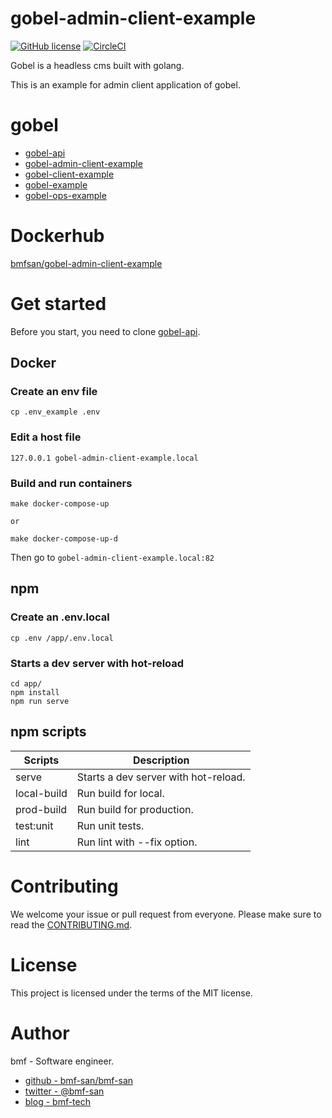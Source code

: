# gobel-admin-client-example
[![GitHub license](https://img.shields.io/github/license/bmf-san/gobel-admin-client-example)](https://github.com/bmf-san/gobel-admin-client-example/blob/master/LICENSE)
[![CircleCI](https://circleci.com/gh/bmf-san/gobel-admin-client-example.svg?style=svg)](https://circleci.com/gh/bmf-san/gobel-admin-client-example)

Gobel is a headless cms built with golang. 

This is an example for admin client application of gobel.

# gobel
- [gobel-api](https://github.com/bmf-san/gobel-api)
- [gobel-admin-client-example](https://github.com/bmf-san/gobel-admin-client-example)
- [gobel-client-example](https://github.com/bmf-san/gobel-client-example)
- [gobel-example](https://github.com/bmf-san/gobel-example)
- [gobel-ops-example](https://github.com/bmf-san/gobel-ops-example)

# Dockerhub
[bmfsan/gobel-admin-client-example](https://hub.docker.com/r/bmfsan/gobel-admin-client-example)

# Get started
Before you start, you need to clone [gobel-api](https://github.com/bmf-san/gobel-api).

## Docker
### Create an env file
```
cp .env_example .env
```

### Edit a host file
```
127.0.0.1 gobel-admin-client-example.local
```

### Build and run containers
```
make docker-compose-up

or

make docker-compose-up-d
```

Then go to `gobel-admin-client-example.local:82`

## npm
### Create an .env.local
```
cp .env /app/.env.local
```

### Starts a dev server with hot-reload
```
cd app/
npm install
npm run serve
```

## npm scripts
|   Scripts   |             Description              |
| ----------- | ------------------------------------ |
| serve       | Starts a dev server with hot-reload. |
| local-build | Run build for local.                 |
| prod-build  | Run build for production.            |
| test:unit   | Run unit tests.                      |
| lint        | Run lint with --fix option.          |

# Contributing
We welcome your issue or pull request from everyone.
Please make sure to read the [CONTRIBUTING.md](https://github.com/bmf-san/gobel-admin-client-example/.github/CONTRIBUTING.md).

# License
This project is licensed under the terms of the MIT license.

# Author
bmf - Software engineer.

- [github - bmf-san/bmf-san](https://github.com/bmf-san/bmf-san)
- [twitter - @bmf-san](https://twitter.com/bmf_san)
- [blog - bmf-tech](http://bmf-tech.com/)
